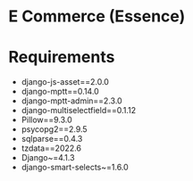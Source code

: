 # E Commerce (Essence)


<h1>Requirements</h1>
<ul>
<li>django-js-asset==2.0.0</li>
<li>django-mptt==0.14.0</li>
<li>django-mptt-admin==2.3.0</li>
<li>django-multiselectfield==0.1.12</li>
<li>Pillow==9.3.0</li>
<li>psycopg2==2.9.5</li>
<li>sqlparse==0.4.3</li>
<li>tzdata==2022.6</li>
<li>Django~=4.1.3</li>
<li>django-smart-selects~=1.6.0</li>
</ul>
